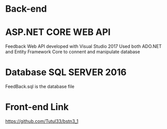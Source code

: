 # Back-end
# ASP.NET CORE WEB API
  Feedback Web API developed with Visual Studio 2017
  Used both ADO.NET and Entity Framework Core to connent and manipulate database
# Database SQL SERVER 2016
  FeedBack.sql is the database file
# Front-end Link
  https://github.com/Tutul33/bstn3_1
  

